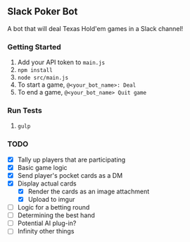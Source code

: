 ## Slack Poker Bot
A bot that will deal Texas Hold'em games in a Slack channel!

### Getting Started
1. Add your API token to `main.js`
1. `npm install`
1. `node src/main.js`
1. To start a game, `@<your_bot_name>: Deal`
1. To end a game, `@<your_bot_name> Quit game`

### Run Tests
1. `gulp`

### TODO
- [x] Tally up players that are participating
- [x] Basic game logic
- [x] Send player's pocket cards as a DM
- [x] Display actual cards
  - [x] Render the cards as an image attachment
  - [x] Upload to imgur
- [ ] Logic for a betting round
- [ ] Determining the best hand
- [ ] Potential AI plug-in?
- [ ] Infinity other things
